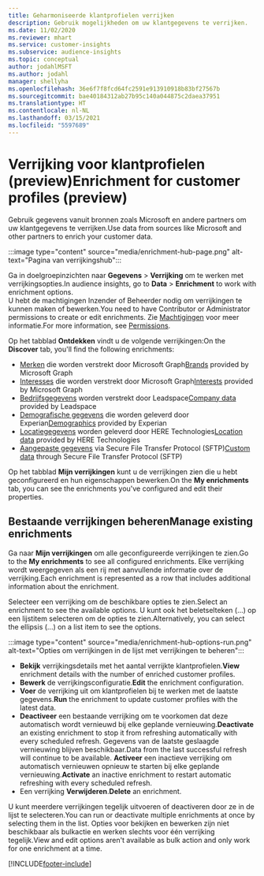 ```yaml
---
title: Geharmoniseerde klantprofielen verrijken
description: Gebruik mogelijkheden om uw klantgegevens te verrijken.
ms.date: 11/02/2020
ms.reviewer: mhart
ms.service: customer-insights
ms.subservice: audience-insights
ms.topic: conceptual
author: jodahlMSFT
ms.author: jodahl
manager: shellyha
ms.openlocfilehash: 36e6f7f8fcd64fc2591e913910918b83bf27567b
ms.sourcegitcommit: bae40184312ab27b95c140a044875c2daea37951
ms.translationtype: HT
ms.contentlocale: nl-NL
ms.lasthandoff: 03/15/2021
ms.locfileid: "5597689"
---
```

# <a name="enrichment-for-customer-profiles-preview"></a><span data-ttu-id="ab090-103">Verrijking voor klantprofielen (preview)</span><span class="sxs-lookup"><span data-stu-id="ab090-103">Enrichment for customer profiles (preview)</span></span>

<span data-ttu-id="ab090-104">Gebruik gegevens vanuit bronnen zoals Microsoft en andere partners om uw klantgegevens te verrijken.</span><span class="sxs-lookup"><span data-stu-id="ab090-104">Use data from sources like Microsoft and other partners to enrich your customer data.</span></span>

:::image type="content" source="media/enrichment-hub-page.png" alt-text="Pagina van verrijkingshub":::

<span data-ttu-id="ab090-106">Ga in doelgroepinzichten naar **Gegevens** > **Verrijking** om te werken met verrijkingsopties.</span><span class="sxs-lookup"><span data-stu-id="ab090-106">In audience insights, go to **Data** > **Enrichment** to work with enrichment options.</span></span>    
<span data-ttu-id="ab090-107">U hebt de machtigingen Inzender of Beheerder nodig om verrijkingen te kunnen maken of bewerken.</span><span class="sxs-lookup"><span data-stu-id="ab090-107">You need to have Contributor or Administrator permissions to create or edit enrichments.</span></span> <span data-ttu-id="ab090-108">Zie [Machtigingen](permissions.md) voor meer informatie.</span><span class="sxs-lookup"><span data-stu-id="ab090-108">For more information, see [Permissions](permissions.md).</span></span>

<span data-ttu-id="ab090-109">Op het tabblad **Ontdekken** vindt u de volgende verrijkingen:</span><span class="sxs-lookup"><span data-stu-id="ab090-109">On the **Discover** tab, you'll find the following enrichments:</span></span>

- <span data-ttu-id="ab090-110">[Merken](enrichment-microsoft-graph.md) die worden verstrekt door Microsoft Graph</span><span class="sxs-lookup"><span data-stu-id="ab090-110">[Brands](enrichment-microsoft-graph.md) provided by Microsoft Graph</span></span>
- <span data-ttu-id="ab090-111">[Interesses](enrichment-microsoft-graph.md) die worden verstrekt door Microsoft Graph</span><span class="sxs-lookup"><span data-stu-id="ab090-111">[Interests](enrichment-microsoft-graph.md) provided by Microsoft Graph</span></span>
- <span data-ttu-id="ab090-112">[Bedrijfsgegevens](enrichment-leadspace.md) worden verstrekt door Leadspace</span><span class="sxs-lookup"><span data-stu-id="ab090-112">[Company data](enrichment-leadspace.md) provided by Leadspace</span></span>
- <span data-ttu-id="ab090-113">[Demografische gegevens](enrichment-experian.md) die worden geleverd door Experian</span><span class="sxs-lookup"><span data-stu-id="ab090-113">[Demographics](enrichment-experian.md) provided by Experian</span></span>
- <span data-ttu-id="ab090-114">[Locatiegegevens](enrichment-here.md) worden geleverd door HERE Technologies</span><span class="sxs-lookup"><span data-stu-id="ab090-114">[Location data](enrichment-here.md) provided by HERE Technologies</span></span>
- <span data-ttu-id="ab090-115">[Aangepaste gegevens](enrichment-SFTP-custom-import.md) via Secure File Transfer Protocol (SFTP)</span><span class="sxs-lookup"><span data-stu-id="ab090-115">[Custom data](enrichment-SFTP-custom-import.md) through Secure File Transfer Protocol (SFTP)</span></span>

<span data-ttu-id="ab090-116">Op het tabblad **Mijn verrijkingen** kunt u de verrijkingen zien die u hebt geconfigureerd en hun eigenschappen bewerken.</span><span class="sxs-lookup"><span data-stu-id="ab090-116">On the **My enrichments** tab, you can see the enrichments you've configured and edit their properties.</span></span>

## <a name="manage-existing-enrichments"></a><span data-ttu-id="ab090-117">Bestaande verrijkingen beheren</span><span class="sxs-lookup"><span data-stu-id="ab090-117">Manage existing enrichments</span></span>

<span data-ttu-id="ab090-118">Ga naar **Mijn verrijkingen** om alle geconfigureerde verrijkingen te zien.</span><span class="sxs-lookup"><span data-stu-id="ab090-118">Go to the **My enrichments** to see all configured enrichments.</span></span> <span data-ttu-id="ab090-119">Elke verrijking wordt weergegeven als een rij met aanvullende informatie over de verrijking.</span><span class="sxs-lookup"><span data-stu-id="ab090-119">Each enrichment is represented as a row that includes additional information about the enrichment.</span></span>

<span data-ttu-id="ab090-120">Selecteer een verrijking om de beschikbare opties te zien.</span><span class="sxs-lookup"><span data-stu-id="ab090-120">Select an enrichment to see the available options.</span></span> <span data-ttu-id="ab090-121">U kunt ook het beletselteken (...) op een lijstitem selecteren om de opties te zien.</span><span class="sxs-lookup"><span data-stu-id="ab090-121">Alternatively, you can select the ellipsis (...) on a list item to see the options.</span></span>

:::image type="content" source="media/enrichment-hub-options-run.png" alt-text="Opties om verrijkingen in de lijst met verrijkingen te beheren":::

- <span data-ttu-id="ab090-123">**Bekijk** verrijkingsdetails met het aantal verrijkte klantprofielen.</span><span class="sxs-lookup"><span data-stu-id="ab090-123">**View** enrichment details with the number of enriched customer profiles.</span></span>
- <span data-ttu-id="ab090-124">**Bewerk** de verrijkingsconfiguratie.</span><span class="sxs-lookup"><span data-stu-id="ab090-124">**Edit** the enrichment configuration.</span></span>
- <span data-ttu-id="ab090-125">**Voer** de verrijking uit om klantprofielen bij te werken met de laatste gegevens.</span><span class="sxs-lookup"><span data-stu-id="ab090-125">**Run** the enrichment to update customer profiles with the latest data.</span></span>
- <span data-ttu-id="ab090-126">**Deactiveer** een bestaande verrijking om te voorkomen dat deze automatisch wordt vernieuwd bij elke geplande vernieuwing.</span><span class="sxs-lookup"><span data-stu-id="ab090-126">**Deactivate** an existing enrichment to stop it from refreshing automatically with every scheduled refresh.</span></span> <span data-ttu-id="ab090-127">Gegevens van de laatste geslaagde vernieuwing blijven beschikbaar.</span><span class="sxs-lookup"><span data-stu-id="ab090-127">Data from the last successful refresh will continue to be available.</span></span> <span data-ttu-id="ab090-128">**Activeer** een inactieve verrijking om automatisch vernieuwen opnieuw te starten bij elke geplande vernieuwing.</span><span class="sxs-lookup"><span data-stu-id="ab090-128">**Activate** an inactive enrichment to restart automatic refreshing with every scheduled refresh.</span></span>
- <span data-ttu-id="ab090-129">Een verrijking **Verwijderen**.</span><span class="sxs-lookup"><span data-stu-id="ab090-129">**Delete** an enrichment.</span></span>

<span data-ttu-id="ab090-130">U kunt meerdere verrijkingen tegelijk uitvoeren of deactiveren door ze in de lijst te selecteren.</span><span class="sxs-lookup"><span data-stu-id="ab090-130">You can run or deactivate multiple enrichments at once by selecting them in the list.</span></span> <span data-ttu-id="ab090-131">Opties voor bekijken en bewerken zijn niet beschikbaar als bulkactie en werken slechts voor één verrijking tegelijk.</span><span class="sxs-lookup"><span data-stu-id="ab090-131">View and edit options aren't available as bulk action and only work for one enrichment at a time.</span></span>


[!INCLUDE[footer-include](../includes/footer-banner.md)]